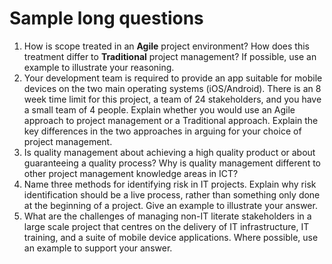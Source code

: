 # Sample long questions

1. How is scope treated in an **Agile** project environment? How does this treatment differ to **Traditional** project management? If possible, use an example to illustrate your reasoning.
2. Your development team is required to provide an app suitable for mobile devices on the two main operating systems (iOS/Android). There is an 8 week time limit for this project, a team of 24 stakeholders, and you have a small team of 4 people. Explain whether you would use an Agile approach to project management or a Traditional approach. Explain the key differences in the two approaches in arguing for your choice of project management.
3. Is quality management about achieving a high quality product or about guaranteeing a quality process? Why is quality management different to other project management knowledge areas in ICT?
4. Name three methods for identifying risk in IT projects. Explain why risk identification should be a live process, rather than something only done at the beginning of a project. Give an example to illustrate your answer.
5. What are the challenges of managing non-IT literate stakeholders in a large scale project that centres on the delivery of IT infrastructure, IT training, and a suite of mobile device applications. Where possible, use an example to support your answer.
